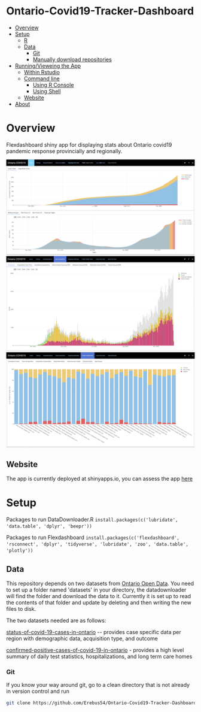 Ontario-Covid19-Tracker-Dashboard
================

-   [Overview](#overview)
-   [Setup](#setup)
    -   [R](#r)
    -   [Data](#data)
        -   [Git](#git)
        -   [Manually download repositories](#manually-download-repositories)
-   [Running/Vieweing the App](#runningvieweing-the-app)
    -   [Within Rstudio](#within-rstudio)
    -   [Command line](#command-line)
        -   [Using R Console](#using-r-console)
        -   [Using Shell](#using-shell)
    -   [Website](#website)
-   [About](#about)


Overview
========
Flexdashboard shiny app for displaying stats about Ontario covid19 pandemic response provincially and regionally. 

![](images/Capture_02.PNG)
![](images/Capture_03.PNG)
![](images/Capture_04.PNG)

Website
-------
The app is currently deployed at shinyapps.io, you can assess the app [here](https://patrickschnurbusch.shinyapps.io/ON_Dashboard/)

Setup
=====

Packages to run DataDownloader.R
`install.packages(c('lubridate', 'data.table', 'dplyr', 'beepr'))`

Packages to run Flexdashboard
`install.packages(c('flexdashboard', 'rsconnect', 'dplyr', 'tidyverse', 'lubridate', 'zoo', 'data.table', 'plotly'))`

Data
----
This repository depends on two datasets from [Ontario Open Data](https://data.ontario.ca/). You need to set up a folder named 'datasets' in your directory, the datadownloader will find the folder and download the data to it. Currently it is set up to read the contents of that folder and update by deleting and then writing the new files to disk. 

The two datasets needed are as follows: 

[status-of-covid-19-cases-in-ontario](https://data.ontario.ca/dataset/status-of-covid-19-cases-in-ontario) -- provides case specific data per region with demographic data, acquisition type, and outcome 

[confirmed-positive-cases-of-covid-19-in-ontario](https://data.ontario.ca/en/dataset/confirmed-positive-cases-of-covid-19-in-ontario) - provides a high level summary of daily test statistics, hospitalizations, and long term care homes 

### Git

If you know your way around git, go to a clean directory that is not already in version control and run

``` bash
git clone https://github.com/Erebus54/Ontario-Covid19-Tracker-Dashboard.git
```


